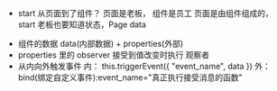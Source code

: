 - start 从页面到了组件？
 页面是老板， 组件是员工 页面是由组件组成的，
 start  老板也要知道状态，Page data 
 <countdown start="{{start}}"/>

 - 组件的数据 data(内部数据) + properties(外部)
 - properties 里的 observer  接受到值改变时执行 观察者
 - 从内向外触发事件
    内： this.triggerEvent({
        "event_name",
        data
    })
    外： bind(绑定自定义事件):event_name="真正执行接受消息的函数"